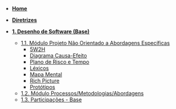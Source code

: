 <!-- markdownlint-disable-next-line first-line-heading -->

- [**Home**](README.md)
- [**Diretrizes**](Diretrizes/Diretrizes.md)
- [**1. Desenho de Software (Base)**](Base/1.Base.md)
  - [1.1. Módulo Projeto Não Orientado a Abordagens Específicas](Base/1.1.AbordagemNaoEspecifica.md)
    - [5W2H](Base/1.1.2.5W2H.md)
    - [Diagrama Causa-Efeito](Base/1.1.3.causa-efeito.md)
    - [Plano de Risco e Tempo](Base/1.1.6.plano-risco-tempo.md)
    - [Léxicos](Base/lexicos.md)
    - [Mapa Mental](Base/1.3.MapaMental.md)
    - [Rich Picture](Base/1.4.RichPicture.md)
    - [Protótipos](Base/1.5.Prototipos.md)
  - [1.2. Módulo Processos/Metodologias/Abordagens](Base/1.2.ProcessosMetodologiasAbordagens.md)
  - [1.3. Participações - Base](Base/1.3.ParticipacoesBase.md)
  <!--
- [**2. Desenho de Software (Modelagem)**](Modelagem/2.Modelagem.md)

  - [2.1. Módulo Projeto Orientado a Abordagens Tradicionais](Modelagem/2.1.ModelagemTradicional.md)
    - [2.1.1. Notação UML – Diagramas Estáticos](Modelagem/2.1.1.UMLEstaticos.md)
    - [2.1.2. Notação UML – Diagramas Dinâmicos](Modelagem/2.1.2.UMLDinamicos.md)
  - [2.2. Participações - Modelagem](Modelagem/2.2.ParticipacoesModelagem.md)

- [**3. Desenho de Software (Padrões de Projeto)**](PadroesDeProjeto/3.PadroesDeProjeto.md)

  - [Avaliado via Prova]

- [**4. Desenho de Software (Arquitetura & Reutilização de Software)**](ArquiteturaReutilizacao/4.ArquiteturaReutilizacao.md)
  - [4.1. Módulo Estilos e Padrões Arquiteturais](ArquiteturaReutilizacao/4.1.PadroesArquiteturais.md)
  - [4.2. Módulo Reutilização de Software](ArquiteturaReutilizacao/4.2.ReutilizacaoDeSoftware.md)
  - [4.3. Participações - Arquitetura & Reutilização de Software](ArquiteturaReutilizacao/4.3.ParticipacoesArqReutilizacao.md) -->
